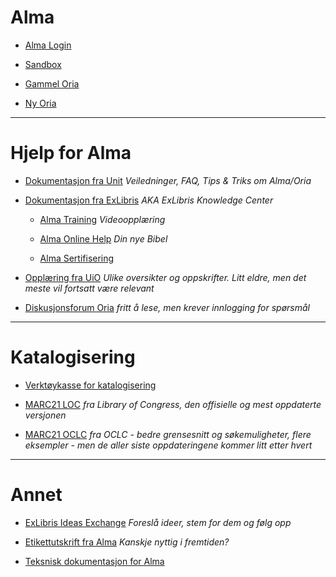 # Alma
- [Alma Login](https://bibsys-ea.alma.exlibrisgroup.com/mng/action/home.do)

- [Sandbox](https://sandbox-eu.alma.exlibrisgroup.com/mng/action/home.do?mode=ajax)

- [Gammel Oria](https://bibsys-almaprimo.hosted.exlibrisgroup.com/primo_library/libweb/action/search.do?mode=Basic&vid=UBO&tab=library_catalogue&)

- [Ny Oria](https://bibsys-almaprimo.hosted.exlibrisgroup.com/primo-explore/search?sortby=rank&vid=BIBSYS&lang=no_NO)

---
# Hjelp for Alma

- [Dokumentasjon fra Unit](https://dok.unit.no/home) _Veiledninger, FAQ, Tips & Triks om Alma/Oria_

- [Dokumentasjon fra ExLibris](https://knowledge.exlibrisgroup.com/Alma) _AKA ExLibris Knowledge Center_

  - [Alma Training](https://knowledge.exlibrisgroup.com/Alma/Training) _Videoopplæring_

  - [Alma Online Help](https://knowledge.exlibrisgroup.com/Alma/Product_Documentation/010Alma_Online_Help_(English)) _Din nye Bibel_

  - [Alma Sertifisering](https://knowledge.exlibrisgroup.com/Alma/Training/Alma_Administration_Certification)

- [Opplæring fra UiO](https://www.uio.no/for-ansatte/enhetssider/ub/prosjekter/alma/opplaering/) _Ulike oversikter og oppskrifter. Litt eldre, men det meste vil fortsatt være relevant_
  
- [Diskusjonsforum Oria](https://forum.bibsys.no/index.php?sid=f007d1f22e070c8db4ee24bfcafb8f15) _fritt å lese, men krever innlogging for spørsmål_

---
# Katalogisering
- [Verktøykasse for katalogisering](https://katalogisering.bibsys.no/)

- [MARC21 LOC](http://www.loc.gov/marc/bibliographic/) _fra Library of Congress, den offisielle og mest oppdaterte versjonen_

- [MARC21 OCLC](https://www.oclc.org/bibformats/en.html) _fra OCLC - bedre grensesnitt og søkemuligheter, flere eksempler - men de aller siste oppdateringene kommer litt etter hvert_

---
# Annet
- [ExLibris Ideas Exchange](https://ideas.exlibrisgroup.com/) _Foreslå ideer, stem for dem og følg opp_

- [Etikettutskrift fra Alma](https://etikett.bibsys.no/etikett/) _Kanskje nyttig i fremtiden?_

- [Teksnisk dokumentasjon for Alma](https://www.unit.no/teknisk-dokumentasjon-alma)
